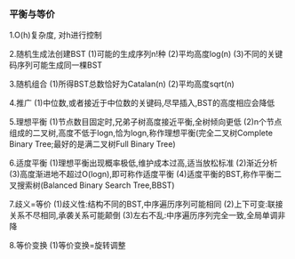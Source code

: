 
### 平衡与等价
1.O(h)复杂度, 对h进行控制

2.随机生成法创建BST
(1)可能的生成序列n!种
(2)平均高度log(n)
(3)不同的关键码序列可能生成同一棵BST

3.随机组合
(1)所得BST总数恰好为Catalan(n)
(2)平均高度sqrt(n)

4.推广
(1)中位数,或者接近于中位数的关键码,尽早插入,BST的高度相应会降低

5.理想平衡
(1)节点数目固定时,兄弟子树高度接近平衡,全树倾向更低
(2)n个节点组成的二叉树,高度不低于logn,恰为logn,称作理想平衡(完全二叉树Complete Binary Tree;最好的是满二叉树Full Binary Tree)

6.适度平衡
(1)理想平衡出现概率极低,维护成本过高,适当放松标准
(2)渐近分析
(3)高度渐进地不超过O(logn),即可称作适度平衡
(4)适度平衡的BST,称作平衡二叉搜索树(Balanced Binary Search Tree,BBST)

7.歧义=等价
(1)歧义性:结构不同的BST,中序遍历序列可能相同
(2)上下可变:联接关系不尽相同,承袭关系可能颠倒
(3)左右不乱:中序遍历序列完全一致,全局单调非降

8.等价变换
(1)等价变换=旋转调整
